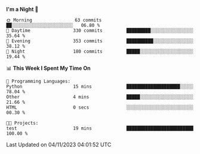 <!--START_SECTION:waka-->
**I'm a Night 🦉** 

```text
🌞 Morning                63 commits          ██░░░░░░░░░░░░░░░░░░░░░░░   06.80 % 
🌆 Daytime                330 commits         █████████░░░░░░░░░░░░░░░░   35.64 % 
🌃 Evening                353 commits         ██████████░░░░░░░░░░░░░░░   38.12 % 
🌙 Night                  180 commits         █████░░░░░░░░░░░░░░░░░░░░   19.44 % 
```


📊 **This Week I Spent My Time On** 

```text
💬 Programming Languages: 
Python                   15 mins             ████████████████████░░░░░   78.04 % 
Other                    4 mins              █████░░░░░░░░░░░░░░░░░░░░   21.66 % 
HTML                     0 secs              ░░░░░░░░░░░░░░░░░░░░░░░░░   00.30 % 

🐱‍💻 Projects: 
test                     19 mins             █████████████████████████   100.00 % 
```


 Last Updated on 04/11/2023 04:01:52 UTC
<!--END_SECTION:waka-->
